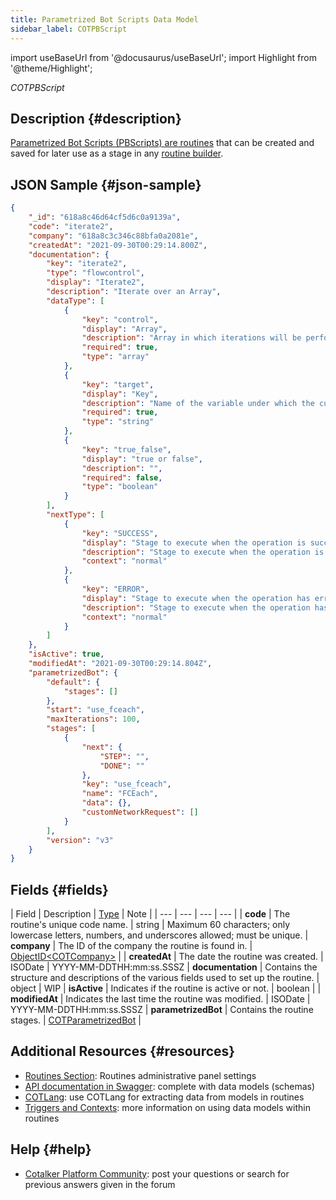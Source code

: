 ```yaml
---
title: Parametrized Bot Scripts Data Model
sidebar_label: COTPBScript
---
```

import useBaseUrl from '@docusaurus/useBaseUrl'; 
import Highlight from '@theme/Highlight';

<span className="hero__subtitle"><em>COTPBScript</em></span>
<br/>

## Description {#description}

[Parametrized Bot Scripts (PBScripts) are routines](/docs/documentation/admin/routines/) that can be created and saved for later use as a stage in any [routine builder](/docs/documentation/automation/admin_routine).

## JSON Sample {#json-sample}
```json
{
    "_id": "618a8c46d64cf5d6c0a9139a",
    "code": "iterate2",
    "company": "618a8c3c346c88bfa0a2081e",
    "createdAt": "2021-09-30T00:29:14.800Z",
    "documentation": {
        "key": "iterate2",
        "type": "flowcontrol",
        "display": "Iterate2",
        "description": "Iterate over an Array",
        "dataType": [
            {
                "key": "control",
                "display": "Array",
                "description": "Array in which iterations will be performed",
                "required": true,
                "type": "array"
            },
            {
                "key": "target",
                "display": "Key",
                "description": "Name of the variable under which the current iteration value will be available",
                "required": true,
                "type": "string"
            },
            {
                "key": "true_false",
                "display": "true or false",
                "description": "",
                "required": false,
                "type": "boolean"
            }
        ],
        "nextType": [
            {
                "key": "SUCCESS",
                "display": "Stage to execute when the operation is successful",
                "description": "Stage to execute when the operation is successful",
                "context": "normal"
            },
            {
                "key": "ERROR",
                "display": "Stage to execute when the operation has error",
                "description": "Stage to execute when the operation has error",
                "context": "normal"
            }
        ]
    },
    "isActive": true,
    "modifiedAt": "2021-09-30T00:29:14.804Z",
    "parametrizedBot": {
        "default": {
            "stages": []
        },
        "start": "use_fceach",
        "maxIterations": 100,
        "stages": [
            {
                "next": {
                    "STEP": "",
                    "DONE": ""
                },
                "key": "use_fceach",
                "name": "FCEach",
                "data": {},
                "customNetworkRequest": []
            }
        ],
        "version": "v3"
    }
}
```

## Fields {#fields}

| Field | Description | [Type](/docs/documentation/models/overview_model#data-types) | Note |
| --- | --- | --- | --- |
| **code** | The routine's unique code name. | string | Maximum 60 characters; only lowercase letters, numbers, and underscores allowed; must be unique.
| **company** | The ID of the company the routine is found in. | [ObjectID<COTCompany\>](/docs/documentation/models/model_company) |
| **createdAt** | The date the routine was created. | ISODate | YYYY-MM-DDTHH:mm:ss.SSSZ
| **documentation** | Contains the structure and descriptions of the various fields used to set up the routine.  | object | WIP
| **isActive** | Indicates if the routine is active or not. | boolean |
| **modifiedAt** | Indicates the last time the routine was modified. | ISODate | YYYY-MM-DDTHH:mm:ss.SSSZ
| **parametrizedBot** | Contains the routine stages. | [COTParametrizedBot](/docs/documentation/models/automations/model_parametrizedbot) |

## Additional Resources {#resources}

- [Routines Section](/docs/documentation/admin/routines/): Routines administrative panel settings
- [API documentation in Swagger](https://www.cotalker.com/swagger/core/?key=woubtjf4olr0t4zgutuwn6scbcm6hd3qh1cgl5obmohpbm3mfublnwcvv67lodgjvd3h86s9ppshtvmf95gepsqh6nizq9liu7f): complete with data models (schemas)
- [COTLang](/docs/documentation/automation/cotlang/admin_cotlang): use COTLang for extracting data from models in routines
- [Triggers and Contexts](/docs/documentation/automation/cotlang/triggers_and_contexts): more information on using data models within routines

## Help {#help}

- [Cotalker Platform Community](https://github.com/Cotalker/documentation/discussions): post your questions or search for previous answers given in the forum

